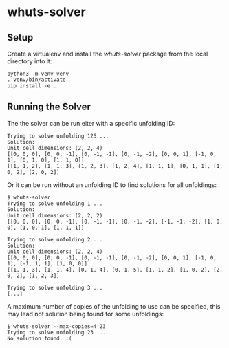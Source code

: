 # whuts-solver

## Setup

Create a virtualenv and install the _whuts-solver_ package from the local directory into it:

```
python3 -m venv venv
. venv/bin/activate
pip install -e .
```


## Running the Solver

The the solver can be run eiter with a specific unfolding ID:

```
Trying to solve unfolding 125 ...
Solution:
Unit cell dimensions: (2, 2, 4)
[[0, 0, 0], [0, 0, -1], [0, -1, -1], [0, -1, -2], [0, 0, 1], [-1, 0, 1], [0, 1, 0], [1, 1, 0]]
[[1, 1, 2], [1, 1, 3], [1, 2, 3], [1, 2, 4], [1, 1, 1], [0, 1, 1], [1, 0, 2], [2, 0, 2]]
```

Or it can be run without an unfolding ID to find solutions for all unfoldings:

```
$ whuts-solver 
Trying to solve unfolding 1 ...
Solution:
Unit cell dimensions: (2, 2, 2)
[[0, 0, 0], [0, 0, -1], [0, -1, -1], [0, -1, -2], [-1, -1, -2], [1, 0, 0], [1, 0, 1], [1, 1, 1]]

Trying to solve unfolding 2 ...
Solution:
Unit cell dimensions: (2, 2, 4)
[[0, 0, 0], [0, 0, -1], [0, -1, -1], [0, -1, -2], [0, 0, 1], [-1, 0, 1], [-1, 1, 1], [1, 0, 0]]
[[1, 1, 3], [1, 1, 4], [0, 1, 4], [0, 1, 5], [1, 1, 2], [1, 0, 2], [2, 0, 2], [1, 2, 3]]

Trying to solve unfolding 3 ...
[...]
```

A maximum number of copies of the unfolding to use can be specified, this may lead not solution being found for some unfoldings:

```
$ whuts-solver --max-copies=4 23 
Trying to solve unfolding 23 ...
No solution found. :(
```
